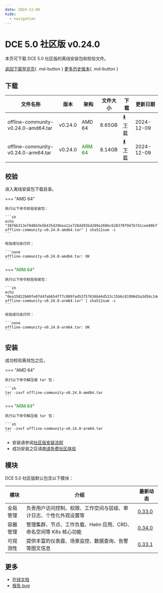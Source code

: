 ```yaml
---
date: 2024-12-09
hide:
  - navigation
---
```


# DCE 5.0 社区版 v0.24.0

本页可下载 DCE 5.0 社区版的离线安装包和校验文件。

[返回下载导览页](../index.md){ .md-button } [更多历史版本](./dce5-installer-history.md){ .md-button }

## 下载

| 文件名称 | 版本 | 架构 | 文件大小 | 下载 | 更新日期 |
| ------- | --- | ---- | ------ | --- | ------- |
| offline-community-v0.24.0-amd64.tar | v0.24.0 | AMD 64 | 8.65GB | [:arrow_down: 下载](https://qiniu-download-public.daocloud.io/DaoCloud_Enterprise/dce5/offline-community-v0.24.0-amd64.tar) | 2024-12-09 |
| offline-community-v0.24.0-arm64.tar | v0.24.0 | <font color="green">ARM 64</font> | 8.14GB | [:arrow_down: 下载](https://qiniu-download-public.daocloud.io/DaoCloud_Enterprise/dce5/offline-community-v0.24.0-arm64.tar) | 2024-12-09 |

## 校验

进入离线安装包下载目录。

=== "AMD 64"

    执行以下命令校验安装包：

    ```sh
    echo "38f6b313ef8d043e5b435429bea11e728dd93bd289a268bc620370f947b741cee88b7f2c8f1617238f6b2da5414ebb58aa8d90f45d64652b34b3134a33091f7a  offline-community-v0.24.0-amd64.tar" | sha512sum -c
    ```

    校验成功会打印：

    ```none
    offline-community-v0.24.0-amd64.tar: OK
    ```

=== "<font color="green">ARM 64</font>"

    执行以下命令校验安装包：

    ```sh
    echo "0ea15822b60fe07d4fab654ff7c009fad53f57636b44d523c15b6c81996d3a3d56c14d547c56df48a11de1c522c9b1960c62bb612b93a45bf947d19823ceec25  offline-community-v0.24.0-arm64.tar" | sha512sum -c
    ```

    校验成功会打印：

    ```none
    offline-community-v0.24.0-arm64.tar: OK
    ```

## 安装

成功校验离线包之后，

=== "AMD 64"

    执行以下命令解压缩 tar 包：

    ```sh
    tar -zxvf offline-community-v0.24.0-amd64.tar
    ```

=== "<font color="green">ARM 64</font>"

    执行以下命令解压缩 tar 包：

    ```sh
    tar -zxvf offline-community-v0.24.0-arm64.tar
    ```

- 安装请参阅[社区版安装流程](../../install/community/k8s/online.md#_2)
- 成功安装之后请[申请免费社区体验](../../dce/license0.md)

## 模块

DCE 5.0 社区版默认包含以下模块：

| 模块     | 介绍            | 最新动态         |
| -------- | -------------- | -------------- |
| 全局管理 | 负责用户访问控制、权限、工作空间与层级、审计日志、个性化外观设置等 | [0.33.0](../../ghippo/intro/release-notes.md#0330) |
| 容器管理 | 管理集群、节点、工作负载、Helm 应用、CRD、命名空间等 K8s 核心功能 | [0.34.0](../../kpanda/intro/release-notes.md#0340) |
| 可观测性 | 提供丰富的仪表盘、场景监控、数据查询、告警等图文信息 | [0.33.1](../../insight/intro/release-notes.md#0331) |

## 更多

- [在线文档](../../dce/index.md)
- [报告 bug](https://github.com/DaoCloud/DaoCloud-docs/issues)
